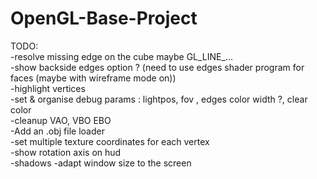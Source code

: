 # OpenGL-Base-Project


TODO:   
-resolve missing edge on the cube maybe GL_LINE_...   
-show backside edges option ? (need to use edges shader program for faces (maybe with wireframe mode on))   
-highlight vertices  
-set & organise debug params : lightpos, fov , edges color width ?, clear color  
-cleanup VAO, VBO EBO   
-Add an .obj file loader  
-set multiple texture coordinates for each vertex  
-show rotation axis on hud  
-shadows 
-adapt window size to the screen  